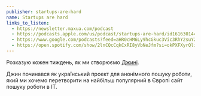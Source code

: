 ```yaml
---
publisher: startups-are-hard
name: Startups are hard
links_to_listen:
  - https://newsletter.maxua.com/podcast
  - https://podcasts.apple.com/us/podcast/startups-are-hard/id1616301447
  - https://www.google.com/podcasts?feed=aHR0cHM6Ly9hcGkuc3Vic3RhY2suY29tL2ZlZWQvcG9kY2FzdC8yNDYzODAucnNz
  - https://open.spotify.com/show/2lnCQcCqkCxRI8yVbNeJfm?si=okPXFXyrQlidXmuIzm2--w
---
```


Розказую кожен тиждень, як ми створюємо [Джині](https://djinni.co/).

Джин починався як український проект для анонімного
пошуку роботи, який ми хочемо перетворити на найбільш популярний
в Європі сайт пошуку роботи в ІТ.
